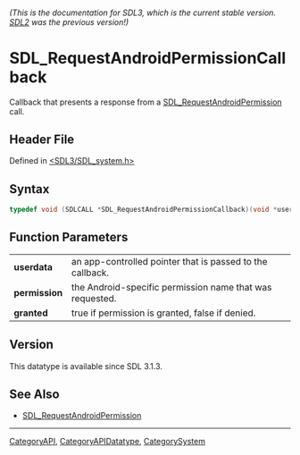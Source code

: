 ###### (This is the documentation for SDL3, which is the current stable version. [SDL2](https://wiki.libsdl.org/SDL2/) was the previous version!)
# SDL_RequestAndroidPermissionCallback

Callback that presents a response from a [SDL_RequestAndroidPermission](SDL_RequestAndroidPermission) call.

## Header File

Defined in [<SDL3/SDL_system.h>](https://github.com/libsdl-org/SDL/blob/main/include/SDL3/SDL_system.h)

## Syntax

```c
typedef void (SDLCALL *SDL_RequestAndroidPermissionCallback)(void *userdata, const char *permission, bool granted);
```

## Function Parameters

|                |                                                           |
| -------------- | --------------------------------------------------------- |
| **userdata**   | an app-controlled pointer that is passed to the callback. |
| **permission** | the Android-specific permission name that was requested.  |
| **granted**    | true if permission is granted, false if denied.           |

## Version

This datatype is available since SDL 3.1.3.

## See Also

- [SDL_RequestAndroidPermission](SDL_RequestAndroidPermission)

----
[CategoryAPI](CategoryAPI), [CategoryAPIDatatype](CategoryAPIDatatype), [CategorySystem](CategorySystem)

